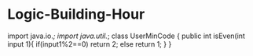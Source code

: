 # Logic-Building-Hour
import java.io.*;
import java.util.*;
class UserMinCode
{
    public int isEven(int input 1){
      if(input1%2==0)
        return 2;
      else
        return 1;
     }
}
